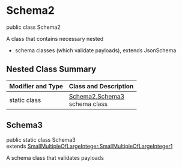 # Schema2
public class Schema2

A class that contains necessary nested
- schema classes (which validate payloads), extends JsonSchema

## Nested Class Summary
| Modifier and Type | Class and Description |
| ----------------- | ---------------------- |
| static class | [Schema2.Schema3](#schema3)<br> schema class |

## Schema3
public static class Schema3<br>
extends [SmallMultipleOfLargeInteger.SmallMultipleOfLargeInteger1](../../../../../../components/schemas/SmallMultipleOfLargeInteger.md#smallmultipleoflargeinteger1)

A schema class that validates payloads
